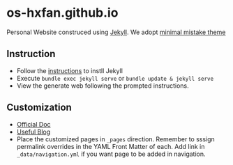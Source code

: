 # os-hxfan.github.io
Personal Website construced using [Jekyll](https://jekyllrb.com/docs/).
We adopt [minimal mistake theme](https://github.com/mmistakes/minimal-mistakes)

## Instruction
- Follow the [instructions](https://jekyllrb.com/docs/) to instll Jekyll
- Execute `bundle exec jekyll serve` or `bundle update & jekyll serve`
- View the generate web following the prompted instructions.

## Customization
- [Official Doc](https://mmistakes.github.io/minimal-mistakes/docs/configuration/)
- [Useful Blog](https://www.cross-validated.com/Personal-website-with-Minimal-Mistakes-Jekyll-Theme-HOWTO-Part-II/#how-to-change-size-of-avatar)
- Place the customized pages in `_pages` direction. Remember to sssign permalink overrides in the YAML Front Matter of each. Add link in `_data/navigation.yml` if you want page to be added in navigation.
